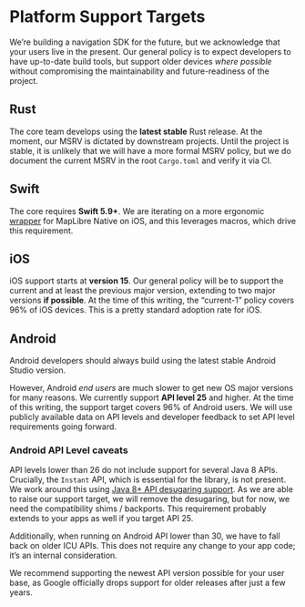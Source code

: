 # Platform Support Targets

We’re building a navigation SDK for the future,
but we acknowledge that your users live in the present.
Our general policy is to expect developers to have up-to-date build tools,
but support older devices *where possible*
without compromising the maintainability and future-readiness of the project.

## Rust

The core team develops using the **latest stable** Rust release.
At the moment, our MSRV is dictated by downstream projects.
Until the project is stable, it is unlikely that we will have a more formal MSRV policy,
but we do document the current MSRV in the root `Cargo.toml` and verify it via CI.

## Swift

The core requires **Swift 5.9+**.
We are iterating on a more ergonomic [wrapper](https://github.com/stadiamaps/maplibre-swiftui-dsl-playground) for MapLibre Native on iOS,
and this leverages macros, which drive this requirement.

## iOS

iOS support starts at **version 15**.
Our general policy will be to support the current and at least the previous major version,
extending to two major versions **if possible**.
At the time of this writing, the “current-1” policy covers 96% of iOS devices.
This is a pretty standard adoption rate for iOS.

## Android

Android developers should always build using the latest stable Android Studio version.

However, Android *end users* are much slower to get new OS major versions
for many reasons.
We currently support **API level 25** and higher.
At the time of this writing, the support target covers 96% of Android users.
We will use publicly available data on API levels and developer feedback
to set API level requirements going forward.

### Android API Level caveats

API levels lower than 26 do not include support for several Java 8 APIs.
Crucially, the `Instant` API, which is essential for the library, is not present.
We work around this using [Java 8+ API desugaring support](https://developer.android.com/studio/write/java8-support).
As we are able to raise our support target, we will remove the desugaring,
but for now, we need the compatibility shims / backports.
This requirement probably extends to your apps as well if you target API 25.

Additionally, when running on Android API lower than 30,
we have to fall back on older ICU APIs.
This does not require any change to your app code; it’s an internal consideration.

We recommend supporting the newest API version possible for your user base,
as Google officially drops support for older releases after just a few years.